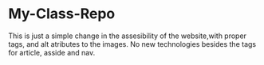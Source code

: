 # My-Class-Repo
This is just a simple change in the assesibility of the website,with proper tags, and alt atributes to the images.
No new technologies besides the tags for article, asside and nav. 